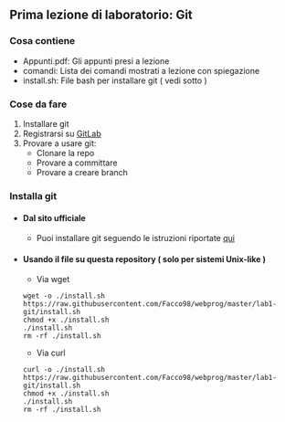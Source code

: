## Prima lezione di laboratorio: Git

### Cosa contiene
  * Appunti.pdf: Gli appunti presi a lezione
  * comandi: Lista dei comandi mostrati a lezione con spiegazione
  * install.sh: File bash per installare git ( vedi sotto )

### Cose da fare
  1. Installare git
  2. Registrarsi su [GitLab](https://gitlab.com/users/sign_in#register-pane)
  3. Provare a usare git:  
     * Clonare la repo
     * Provare a committare
     * Provare a creare branch
  
### Installa git

  * #### Dal sito ufficiale
    * Puoi installare git seguendo le istruzioni riportate
     [qui](https://git-scm.com/book/it/v1/Per-Iniziare-Installare-Git)
  * #### Usando il file su questa repository ( solo per sistemi Unix-like )
    * Via wget
    ```shell
    wget -o ./install.sh https://raw.githubusercontent.com/Facco98/webprog/master/lab1-git/install.sh
    chmod +x ./install.sh
    ./install.sh
    rm -rf ./install.sh
    ```
    
    * Via curl
    ```shell
    curl -o ./install.sh https://raw.githubusercontent.com/Facco98/webprog/master/lab1-git/install.sh
    chmod +x ./install.sh
    ./install.sh
    rm -rf ./install.sh
    ```
